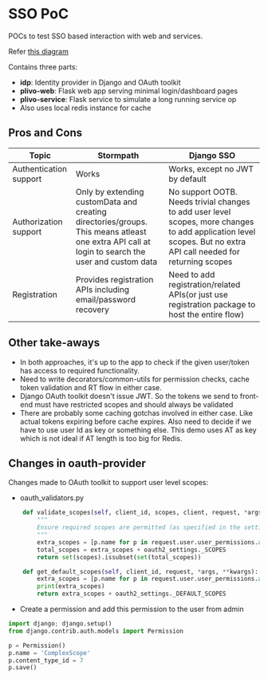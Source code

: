 SSO PoC
=======

POCs to test SSO based interaction with web and services.

Refer [this diagram](https://docs.google.com/a/plivo.com/drawings/d/1adtR_GOU-Wo1CDlzER3OjtsBLn_cMhDGT6BcgZZM_dA/edit?usp=sharing)

Contains three parts:
* **idp**: Identity provider in Django and OAuth toolkit
* **plivo-web**: Flask web app serving minimal login/dashboard pages
* **plivo-service**: Flask service to simulate a long running service op
* Also uses local redis instance for cache

Pros and Cons
-------------

| Topic | Stormpath | Django SSO |
| ----- | -------- | ---------- |
| Authentication support | Works | Works, except no JWT by default |
| Authorization support | Only by extending customData and creating directories/groups. This means atleast one extra API call at login to search the user and custom data | No support OOTB. Needs trivial changes to add user level scopes, more changes to add application level scopes. But no extra API call needed for returning scopes |
| Registration | Provides registration APIs including email/password recovery | Need to add registration/related APIs(or just use registration package to host the entire flow) |


Other take-aways
----------------

* In both approaches, it's up to the app to check if the given user/token has access to required functionality.
* Need to write decorators/common-utils for permission checks, cache token validation and RT flow in either case.
* Django OAuth toolkit doesn't issue JWT. So the tokens we send to front-end must have restricted scopes and should always be validated
* There are probably some caching gotchas involved in either case. Like actual tokens expiring before cache expires. Also need to decide if we have to use user Id as key or something else. This demo uses AT as key which is not ideal if AT length is too big for Redis.


Changes in oauth-provider
-------------------------

Changes made to OAuth toolkit to support user level scopes:

* oauth_validators.py

```python
    def validate_scopes(self, client_id, scopes, client, request, *args, **kwargs):
        """
        Ensure required scopes are permitted (as specified in the settings file)
        """
        extra_scopes = [p.name for p in request.user.user_permissions.all()]
        total_scopes = extra_scopes + oauth2_settings._SCOPES
        return set(scopes).issubset(set(total_scopes))

    def get_default_scopes(self, client_id, request, *args, **kwargs):
        extra_scopes = [p.name for p in request.user.user_permissions.all()]
        print(extra_scopes)
        return extra_scopes + oauth2_settings._DEFAULT_SCOPES
```

* Create a permission and add this permission to the user from admin

```python
import django; django.setup()
from django.contrib.auth.models import Permission

p = Permission()
p.name = 'ComplexScope'
p.content_type_id = 7
p.save()

```
